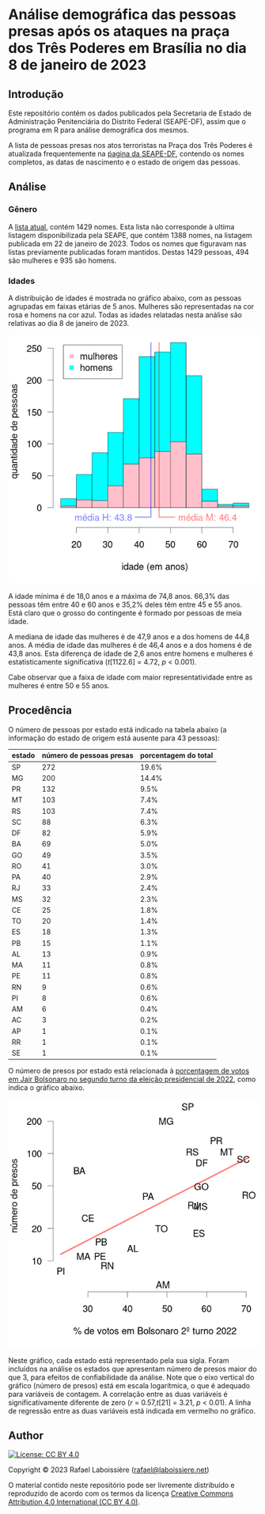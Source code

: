 # Análise demográfica das pessoas presas após os ataques na praça dos Três Poderes em Brasília no dia 8 de janeiro de 2023


## Introdução

Este repositório contém os dados publicados pela Secretaria de Estado de Administração Penitenciária do Distrito Federal (SEAPE-DF), assim que o programa em R para análise demográfica dos mesmos.

A lista de pessoas presas nos atos terroristas na Praça dos Três Poderes é atualizada frequentemente 
na [ṕagina da SEAPE-DF](https://seape.df.gov.br/prisoes-dos-atentados-bsb/), contendo os nomes completos, as datas de nascimento e o estado de origem das pessoas.


## Análise


### Gênero

A [lista atual](presos.csv), contém 1429 nomes. Esta lista não corresponde à ultima listagem disponibilizada pela SEAPE, que contém 1388 nomes, na listagem publicada em 22 de janeiro de 2023. Todos os nomes que figuravam nas listas previamente publicadas foram mantidos. Destas 1429 pessoas, 494 são mulheres e 935 são homens.


### Idades

A distribuição de idades é mostrada no gráfico abaixo, com as pessoas agrupadas em faixas etárias de 5 anos. Mulheres são representadas na cor rosa e homens na cor azul. Todas as idades relatadas nesta análise são relativas ao dia 8 de janeiro de 2023.

![figure](histograma-idades.png)

A idade mínima é de 18,0 anos e a máxima de 74,8 anos. 66,3% das pessoas têm entre 40 e 60 anos e 35,2% deles têm entre 45 e 55 anos. Está claro que o grosso do contingente é formado por pessoas de meia idade.

A mediana de idade das mulheres é de 47,9 anos e a dos homens de 44,8 anos. A média de idade das mulheres é de 46,4 anos e a dos homens é de 43,8 anos. Esta diferença de idade de 2,6 anos entre homens e mulheres é estatisticamente significativa (_t_[1122.6] = 4.72, _p_ < 0.001).

Cabe observar que a faixa de idade com maior representatividade entre as mulheres é entre 50 e 55 anos.


## Procedência

O número de pessoas por estado está indicado na tabela abaixo (a informação do estado de origem está ausente para 43 pessoas):

|estado|número de pessoas presas|porcentagem do total|
|-|-|-|
|SP|272|19.6%|
|MG|200|14.4%|
|PR|132|9.5%|
|MT|103|7.4%|
|RS|103|7.4%|
|SC|88|6.3%|
|DF|82|5.9%|
|BA|69|5.0%|
|GO|49|3.5%|
|RO|41|3.0%|
|PA|40|2.9%|
|RJ|33|2.4%|
|MS|32|2.3%|
|CE|25|1.8%|
|TO|20|1.4%|
|ES|18|1.3%|
|PB|15|1.1%|
|AL|13|0.9%|
|MA|11|0.8%|
|PE|11|0.8%|
|RN|9|0.6%|
|PI|8|0.6%|
|AM|6|0.4%|
|AC|3|0.2%|
|AP|1|0.1%|
|RR|1|0.1%|
|SE|1|0.1%|

O número de presos por estado está relacionada à [porcentagem de votos em
Jair Bolsonaro no segundo turno da eleição presidencial de
2022](eleicao-2022.csv), como indica o gráfico abaixo.

![figure](votos-bolsonaro-numero-presos.png)

Neste gráfico, cada estado está representado pela sua sigla. Foram incluídos na análise os estados que apresentam número de presos maior do que 3, para efeitos de confiabilidade da análise. Note que o eixo vertical do gráfico (número de presos) está em escala logarítmica, o que é adequado para variáveis de contagem. A correlação entre as duas variáveis é significativamente diferente de zero (_r_ = 0.57,_t_[21] = 3.21, _p_ < 0.01). A linha de regressão entre as duas variáveis está indicada em vermelho no gráfico.

## Author

[![License: CC BY 4.0](https://img.shields.io/badge/License-CC_BY_4.0-lightgrey.svg)](https://creativecommons.org/licenses/by/4.0/)

Copyright © 2023  Rafael Laboissière (<rafael@laboissiere.net>)

O material contido neste repositório pode ser livremente distribuído e reproduzido de acordo com os termos da licença [Creative Commons Attribution 4.0 International (CC BY 4.0)](https://creativecommons.org/licenses/by/4.0/).


<!---
Local Variables:
ispell-local-dictionary: "brasileiro"
eval: (auto-fill-mode -1)
eval: (visual-line-mode)
eval: (flyspell-mode)
End:
--->
